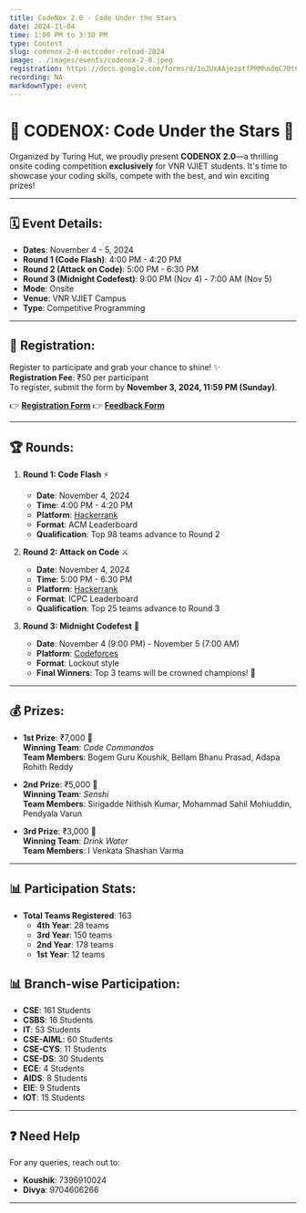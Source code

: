 ```yaml
---
title: CodeNox 2.0 - Code Under the Stars
date: 2024-11-04
time: 1:00 PM to 3:30 PM
type: Contest
slug: codenox-2-0-octcoder-reload-2024
image: ../images/events/codenox-2-0.jpeg
registration: https://docs.google.com/forms/d/1o2UxAAjezptfPRMhndqC70t0s9YMe300x4HtU4XFqRg
recording: NA
markdownType: event
---
```


# 🌟 CODENOX: Code Under the Stars 🌟
Organized by Turing Hut, we proudly present **CODENOX 2.0**—a thrilling onsite coding competition **exclusively** for VNR VJIET students. It's time to showcase your coding skills, compete with the best, and win exciting prizes!

---

## 🗓 Event Details:
- **Dates**: November 4 - 5, 2024
- **Round 1 (Code Flash)**: 4:00 PM - 4:20 PM
- **Round 2 (Attack on Code)**: 5:00 PM - 6:30 PM
- **Round 3 (Midnight Codefest)**: 9:00 PM (Nov 4) - 7:00 AM (Nov 5)
- **Mode**: Onsite
- **Venue**: VNR VJIET Campus
- **Type**: Competitive Programming

---

## 📝 Registration:
Register to participate and grab your chance to shine! ✨  
**Registration Fee**: ₹50 per participant  
To register, submit the form by **November 3, 2024, 11:59 PM (Sunday)**.

👉 [**Registration Form**](https://docs.google.com/forms/d/1o2UxAAjezptfPRMhndqC70t0s9YMe300x4HtU4XFqRg/)
👉 [**Feedback Form**](https://forms.gle/GBwnL6VPcnuhgvSL6)


---

## 🏆 Rounds:
1. **Round 1: Code Flash** ⚡
   - **Date**: November 4, 2024
   - **Time**: 4:00 PM - 4:20 PM
   - **Platform**: [Hackerrank](https://www.hackerrank.com/codenox-2-0-code-flash-erenyeager)
   - **Format**: ACM Leaderboard  
   - **Qualification**: Top 98 teams advance to Round 2

2. **Round 2: Attack on Code** ⚔️
   - **Date**: November 4, 2024
   - **Time**: 5:00 PM - 6:30 PM
   - **Platform**: [Hackerrank](https://www.hackerrank.com/codenox-2-0-attack-on-code-ayanokoji)
   - **Format**: ICPC Leaderboard  
   - **Qualification**: Top 25 teams advance to Round 3

3. **Round 3: Midnight Codefest** 🌙
   - **Date**: November 4 (9:00 PM) - November 5 (7:00 AM)
   - **Platform**: [Codeforces](https://events.turinghut.org/events/codenox-2/dashboard)
   - **Format**: Lockout style
   - **Final Winners**: Top 3 teams will be crowned champions! 🏅

---

## 💰 Prizes:
- **1st Prize**: ₹7,000 🥇  
  **Winning Team**: *Code Commandos*  
  **Team Members**: Bogem Guru Koushik, Bellam Bhanu Prasad, Adapa Rohith Reddy  

- **2nd Prize**: ₹5,000 🥈  
  **Winning Team**: *Senshi*  
  **Team Members**: Sirigadde Nithish Kumar, Mohammad Sahil Mohiuddin, Pendyala Varun  

- **3rd Prize**: ₹3,000 🥉  
  **Winning Team**: *Drink Water*  
  **Team Members**: I Venkata Shashan Varma  

---

## 📊 Participation Stats:
- **Total Teams Registered**: 163  
  - **4th Year**: 28 teams
  - **3rd Year**: 150 teams
  - **2nd Year**: 178 teams
  - **1st Year**: 12 teams

## 📊 Branch-wise Participation:
- **CSE**: 161 Students
- **CSBS**: 16 Students
- **IT**: 53 Students
- **CSE-AIML**: 60 Students
- **CSE-CYS**: 11 Students
- **CSE-DS**: 30 Students
- **ECE**: 4 Students
- **AIDS**: 8 Students
- **EIE**: 9 Students
- **IOT**: 15 Students


---

## ❓ Need Help
For any queries, reach out to:
- **Koushik**: 7396910024
- **Divya**: 9704606266

---

